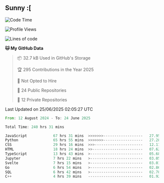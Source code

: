 ## Sunny :[

<!--START_SECTION:waka-->
![Code Time](http://img.shields.io/badge/Code%20Time-241%20hrs%2038%20mins-blue)

![Profile Views](http://img.shields.io/badge/Profile%20Views-1-blue)

![Lines of code](https://img.shields.io/badge/From%20Hello%20World%20I%27ve%20Written-291.6%20thousand%20lines%20of%20code-blue)

**🐱 My GitHub Data** 

> 📦 32.7 kB Used in GitHub's Storage 
 > 
> 🏆 295 Contributions in the Year 2025
 > 
> 🚫 Not Opted to Hire
 > 
> 📜 24 Public Repositories 
 > 
> 🔑 12 Private Repositories 
 > 

 Last Updated on 25/06/2025 02:05:27 UTC
<!--END_SECTION:waka-->

<!--START_SECTION:code-->

```rust
From: 12 August 2024 - To: 24 June 2025

Total Time: 240 hrs 31 mins

JavaScript            67 hrs 31 mins  >>>>>>>------------------   27.95 %
Python                65 hrs 55 mins  >>>>>>>------------------   27.28 %
CSS                   29 hrs 16 mins  >>>----------------------   12.11 %
HTML                  18 hrs 24 mins  >>-----------------------   07.62 %
TypeScript            13 hrs 43 mins  >------------------------   05.68 %
Jupyter               7 hrs 22 mins   >------------------------   03.05 %
Svelte                7 hrs 15 mins   >------------------------   03.01 %
Go                    6 hrs 54 mins   >------------------------   02.86 %
SQL                   6 hrs 42 mins   >------------------------   02.78 %
C++                   4 hrs 39 mins   -------------------------   01.92 %
```

<!--END_SECTION:code-->
